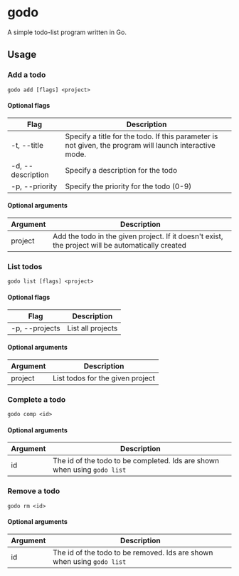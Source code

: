 # godo

A simple todo-list program written in Go.

## Usage

### Add a todo

```
godo add [flags] <project>
```

#### Optional flags

|Flag|Description|
|----|-----------|
|-t, --title|Specify a title for the todo. If this parameter is not given, the program will launch interactive mode.|
|-d, --description|Specify a description for the todo|
|-p, --priority|Specify the priority for the todo (0-9)|

#### Optional arguments

|Argument|Description|
|--------|-----------|
|project|Add the todo in the given project. If it doesn't exist, the project will be automatically created|

### List todos

```
godo list [flags] <project>
```

#### Optional flags

|Flag|Description|
|----|-----------|
|-p, --projects|List all projects|

#### Optional arguments

|Argument|Description|
|--------|-----------|
|project|List todos for the given project|

### Complete a todo

```
godo comp <id>
```

#### Optional arguments

|Argument|Description|
|--------|-----------|
|id|The id of the todo to be completed. Ids are shown when using `godo list`|

### Remove a todo

```
godo rm <id>
```

#### Optional arguments

|Argument|Description|
|--------|-----------|
|id|The id of the todo to be removed. Ids are shown when using `godo list`|
